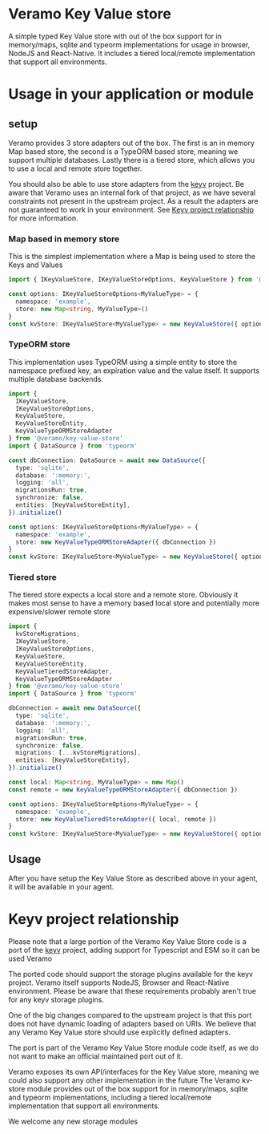 # Veramo Key Value store

A simple typed Key Value store with out of the box support for in memory/maps, sqlite and typeorm implementations for
usage in browser, NodeJS and React-Native.
It includes a tiered local/remote implementation that support all environments.

# Usage in your application or module

## setup

Veramo provides 3 store adapters out of the box. The first is an in memory Map based store, the second is a TypeORM
based store, meaning we support multiple databases. Lastly there is a tiered store, which allows you to use a local and
remote store together.

You should also be able to use store adapters from the [keyv](https://github.com/jaredwray/keyv) project. Be aware that
Veramo uses an internal fork of that project, as we have several constraints not present in the upstream project. As a
result the adapters are not guaranteed to work in your environment.
See [Keyv project relationship](#keyv-project-relationship) for more information.

### Map based in memory store

This is the simplest implementation where a Map is being used to store the Keys and Values

````typescript
import { IKeyValueStore, IKeyValueStoreOptions, KeyValueStore } from '@veramo/key-value-store'

const options: IKeyValueStoreOptions<MyValueType> = {
  namespace: 'example',
  store: new Map<string, MyValueType>()
}
const kvStore: IKeyValueStore<MyValueType> = new KeyValueStore({ options })
````

### TypeORM store

This implementation uses TypeORM using a simple entity to store the namespace prefixed key, an expiration value and the
value itself. It supports multiple database backends.

````typescript
import {
  IKeyValueStore,
  IKeyValueStoreOptions,
  KeyValueStore,
  KeyValueStoreEntity,
  KeyValueTypeORMStoreAdapter
} from '@veramo/key-value-store'
import { DataSource } from 'typeorm'

const dbConnection: DataSource = await new DataSource({
  type: 'sqlite',
  database: ':memory:',
  logging: 'all',
  migrationsRun: true,
  synchronize: false,
  entities: [KeyValueStoreEntity],
}).initialize()

const options: IKeyValueStoreOptions<MyValueType> = {
  namespace: 'example',
  store: new KeyValueTypeORMStoreAdapter({ dbConnection })
}
const kvStore: IKeyValueStore<MyValueType> = new KeyValueStore({ options })
````

### Tiered store

The tiered store expects a local store and a remote store. Obviously it makes most sense to have a memory based local
store and potentially more expensive/slower remote store

````typescript
import {
  kvStoreMigrations,
  IKeyValueStore,
  IKeyValueStoreOptions,
  KeyValueStore,
  KeyValueStoreEntity,
  KeyValueTieredStoreAdapter,
  KeyValueTypeORMStoreAdapter
} from '@veramo/key-value-store'
import { DataSource } from 'typeorm'

dbConnection = await new DataSource({
  type: 'sqlite',
  database: ':memory:',
  logging: 'all',
  migrationsRun: true,
  synchronize: false,
  migrations: [...kvStoreMigrations],
  entities: [KeyValueStoreEntity],
}).initialize()

const local: Map<string, MyValueType> = new Map()
const remote = new KeyValueTypeORMStoreAdapter({ dbConnection })

const options: IKeyValueStoreOptions<MyValueType> = {
  namespace: 'example',
  store: new KeyValueTieredStoreAdapter({ local, remote })
}
const kvStore: IKeyValueStore<MyValueType> = new KeyValueStore({ options })
````

## Usage

After you have setup the Key Value Store as described above in your agent, it will be available in your agent.



# Keyv project relationship

Please note that a large portion of the Veramo Key Value Store code is a port of
the [keyv](https://github.com/jaredwray/keyv) project, adding support for Typescript and ESM so it can be used Veramo

The ported code should support the storage plugins available for the keyv project.
Veramo itself supports NodeJS, Browser and React-Native environment.
Please be aware that these requirements probably aren't true for any keyv storage plugins.

One of the big changes compared to the upstream project is that this port does not have dynamic loading of adapters
based on URIs. We believe that any Veramo Key Value store should use explicitly defined adapters.

The port is part of the Veramo Key Value Store module code itself, as we do not want to make an official maintained port
out of it.

Veramo exposes its own API/interfaces for the Key Value store, meaning we could also support any other implementation in
the future The Veramo kv-store module provides out of the box support for in memory/maps, sqlite and typeorm
implementations,
including a tiered local/remote implementation that support all environments.

We welcome any new storage modules
